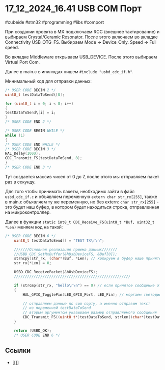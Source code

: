 # 17_12_2024_16.41 USB COM Порт
#cubeide #stm32 #programming #libs #comport

При создании проекта в MX подключаем RCC (внешнее тактирование) и выбираем Crystal/Ceramic Resonator. После этого включаем во вкладке Connectivity USB_OTG_FS. Выбираем Mode -> Device_Only. Speed -> Full speed.

Во вкладке Middleware открываем USB_DEVICE. После этого выбираем Virtual Port Com.

Далее в main.c в инклюдах пишем `#include "usbd_cdc_if.h"`.

Минимальный код для отправки данных:

```c
/* USER CODE BEGIN 2 */
uint8_t testDataToSend\[8];

for (uint8_t i = 0; i < 8; i++)
{
testDataToSend\[i] = i;
}
/* USER CODE END 2 */

/* USER CODE BEGIN WHILE */
while (1)
{
/* USER CODE END WHILE */
/* USER CODE BEGIN 3 */
HAL_Delay(1000);
CDC_Transmit_FS(testDataToSend, 8);
}
/* USER CODE END 3 */
```
Тут создается массив чисел от 0 до 7, после этого мы отправляем пакет раз в секунду.

Для того чтобы принимать пакеты, необходимо зайти в файл `usbd_cdc_if.c` и объявляем переменную `extern char str_rx[255]`, также в main.c объявляем ту же переменную, но без extern: `char str_rx[255]` - это будет наш буфер, в котором будет находиться строка, отправленная на микроконтроллер.

Далее в функции `static int8_t CDC_Receive_FS(uint8_t *Buf, uint32_t *Len)` меняем код на такой:
```c
/* USER CODE BEGIN 6 */
	uint8_t testDataToSend[] = "TEST TX\r\n";

	///////Основная реализация приема данных///////
	//USBD_CDC_SetRxBuffer(&hUsbDeviceFS, &Buf[0]);
	strncpy(str_rx, (char*)Buf, *Len); // копируем в буфер наше принятое сообщение
	str_rx[*Len] = 0;

	USBD_CDC_ReceivePacket(&hUsbDeviceFS);
	/////////////////////////////////////////////////////

	if (strcmp(str_rx, "hello\r\n") == 0) // если принятое сообщение это hello
	{
		HAL_GPIO_TogglePin(LED_GPIO_Port, LED_Pin); // моргаем светодиодом

		// отправляем данные по com порту, а именно отправим текст 
		// из переменной testDataToSend
		// вторым аргументом указываем размер отправляемого сообщения
		CDC_Transmit_FS((uint8_t*)testDataToSend, strlen((char*)testDataToSend));
	}

	return (USBD_OK);
	/* USER CODE END 6 */
```


## Ссылки
- [[]]